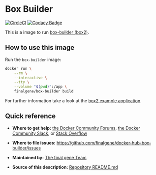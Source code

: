 # Box Builder
[![CircleCI](https://circleci.com/gh/final-gene/docker-hub-box-builder/tree/master.svg?style=svg)](https://circleci.com/gh/final-gene/docker-hub-box-builder/tree/master) [![Codacy Badge](https://api.codacy.com/project/badge/Grade/98beb357e84742e1b297de42b3bd6d57)](https://www.codacy.com/app/final-gene/docker-hub-box-builder?utm_source=github.com&amp;utm_medium=referral&amp;utm_content=final-gene/docker-hub-box-builder&amp;utm_campaign=Badge_Grade)

This is a image to run [box-builder (box2)](https://github.com/box-project/box2).

## How to use this image
Run the `box-builder` image:

```bash
docker run \
    --rm \
    --interactive \
    --tty \
    --volume "$(pwd)":/app \
    finalgene/box-builder build
```

For further information take a look at the [box2 example application](https://github.com/box-project/box2-example).

## Quick reference
* **Where to get help:**
[the Docker Community Forums](https://forums.docker.com), [the Docker Community Slack](https://blog.docker.com/2016/11/introducing-docker-community-directory-docker-community-slack), or [Stack Overflow](https://stackoverflow.com/search?tab=newest&q=docker)

* **Where to file issues:**
https://github.com/finalgene/docker-hub-box-builder/issues

* **Maintained by:**
[The final gene Team](https://github.com/finalgene)

* **Source of this description:**
[Repository README.md](https://github.com/finalgene/docker-hub-box-builder/blob/master/README.md)
